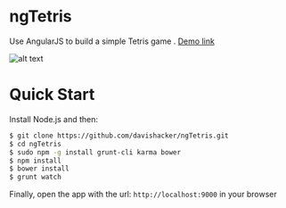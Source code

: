 ngTetris
========

Use AngularJS to build a simple Tetris game . [Demo link](http://ngtetris.com)

![alt text](https://www.dropbox.com/s/hndbj7o0nocjpnp/ngtetris.png?dl=0 "Game Play")

Quick Start
===========
Install Node.js and then:

```sh
$ git clone https://github.com/davishacker/ngTetris.git
$ cd ngTetris
$ sudo npm -g install grunt-cli karma bower
$ npm install
$ bower install
$ grunt watch
```

Finally, open the app with the url: `http://localhost:9000` in your browser
